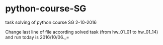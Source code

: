 # python-course-SG
task solving of python course SG
2-10-2016

Change last line of file according solved task (from hw_01_01 to hw_01_14) and run
today is 2016/10/06._=
